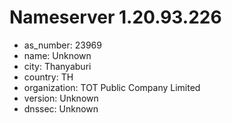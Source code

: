 # Nameserver 1.20.93.226

* as_number: 23969
* name: Unknown
* city: Thanyaburi
* country: TH
* organization: TOT Public Company Limited
* version: Unknown
* dnssec: Unknown

